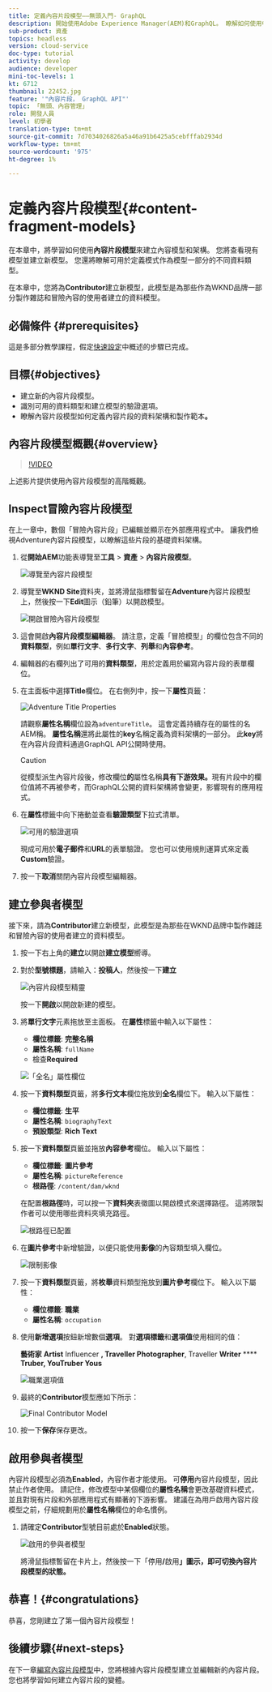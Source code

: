 ```yaml
---
title: 定義內容片段模型——無頭入門- GraphQL
description: 開始使用Adobe Experience Manager(AEM)和GraphQL。 瞭解如何使用中的內容片段模型來建立內容模型和架構AEM。 檢閱現有模型並建立新模型。 瞭解可用來定義架構的不同資料類型。
sub-product: 資產
topics: headless
version: cloud-service
doc-type: tutorial
activity: develop
audience: developer
mini-toc-levels: 1
kt: 6712
thumbnail: 22452.jpg
feature: '"內容片段， GraphQL API"'
topic: 「無頭、內容管理」
role: 開發人員
level: 初學者
translation-type: tm+mt
source-git-commit: 7d7034026826a5a46a91b6425a5cebfffab2934d
workflow-type: tm+mt
source-wordcount: '975'
ht-degree: 1%

---
```



# 定義內容片段模型{#content-fragment-models}

在本章中，將學習如何使用&#x200B;**內容片段模型**&#x200B;來建立內容模型和架構。 您將查看現有模型並建立新模型。 您還將瞭解可用於定義模式作為模型一部分的不同資料類型。

在本章中，您將為&#x200B;**Contributor**&#x200B;建立新模型，此模型是為那些作為WKND品牌一部分製作雜誌和冒險內容的使用者建立的資料模型。

## 必備條件 {#prerequisites}

這是多部分教學課程，假定[快速設定](./setup.md)中概述的步驟已完成。

## 目標{#objectives}

* 建立新的內容片段模型。
* 識別可用的資料類型和建立模型的驗證選項。
* 瞭解內容片段模型如何定義內容片段的資料架構和製作範本&#x200B;**。**

## 內容片段模型概觀{#overview}

>[!VIDEO](https://video.tv.adobe.com/v/22452/?quality=12&learn=on)

上述影片提供使用內容片段模型的高階概觀。

## Inspect冒險內容片段模型

在上一章中，數個「冒險內容片段」已編輯並顯示在外部應用程式中。 讓我們檢視Adventure內容片段模型，以瞭解這些片段的基礎資料架構。

1. 從&#x200B;**開始AEM**&#x200B;功能表導覽至&#x200B;**工具** > **資產** > **內容片段模型**。

   ![導覽至內容片段模型](assets/content-fragment-models/content-fragment-model-navigation.png)

1. 導覽至&#x200B;**WKND Site**&#x200B;資料夾，並將滑鼠指標暫留在&#x200B;**Adventure**&#x200B;內容片段模型上，然後按一下&#x200B;**Edit**&#x200B;圖示（鉛筆）以開啟模型。

   ![開啟冒險內容片段模型](assets/content-fragment-models/adventure-content-fragment-edit.png)

1. 這會開啟&#x200B;**內容片段模型編輯器**。 請注意，定義「冒險模型」的欄位包含不同的&#x200B;**資料類型**，例如&#x200B;**單行文字**、**多行文字**、**列舉**&#x200B;和&#x200B;**內容參考**。

1. 編輯器的右欄列出了可用的&#x200B;**資料類型**，用於定義用於編寫內容片段的表單欄位。

1. 在主面板中選擇&#x200B;**Title**&#x200B;欄位。 在右側列中，按一下&#x200B;**屬性**&#x200B;頁籤：

   ![Adventure Title Properties](assets/content-fragment-models/adventure-title-properties-tab.png)

   請觀察&#x200B;**屬性名稱**&#x200B;欄位設為`adventureTitle`。 這會定義持續存在的屬性的名AEM稱。 **屬性名稱**&#x200B;還將此屬性的&#x200B;**key**&#x200B;名稱定義為資料架構的一部分。 此&#x200B;**key**&#x200B;將在內容片段資料通過GraphQL API公開時使用。

   >[!CAUTION]
   >
   > 從模型派生內容片段後，修改欄位&#x200B;**的**&#x200B;屬性名稱&#x200B;**具有下游效果。**&#x200B;現有片段中的欄位值將不再被參考，而GraphQL公開的資料架構將會變更，影響現有的應用程式。

1. 在&#x200B;**屬性**&#x200B;標籤中向下捲動並查看&#x200B;**驗證類型**&#x200B;下拉式清單。

   ![可用的驗證選項](assets/content-fragment-models/validation-options-available.png)

   現成可用於&#x200B;**電子郵件**&#x200B;和&#x200B;**URL**&#x200B;的表單驗證。 您也可以使用規則運算式來定義&#x200B;**Custom**&#x200B;驗證。

1. 按一下&#x200B;**取消**&#x200B;關閉內容片段模型編輯器。

## 建立參與者模型

接下來，請為&#x200B;**Contributor**&#x200B;建立新模型，此模型是為那些在WKND品牌中製作雜誌和冒險內容的使用者建立的資料模型。

1. 按一下右上角的&#x200B;**建立**&#x200B;以開啟&#x200B;**建立模型**&#x200B;嚮導。
1. 對於&#x200B;**型號標題**，請輸入：**投稿人**，然後按一下&#x200B;**建立**

   ![內容片段模型精靈](assets/content-fragment-models/content-fragment-model-wizard.png)

   按一下&#x200B;**開啟**&#x200B;以開啟新建的模型。

1. 將&#x200B;**單行文字**&#x200B;元素拖放至主面板。 在&#x200B;**屬性**&#x200B;標籤中輸入以下屬性：

   * **欄位標籤**: **完整名稱**
   * **屬性名稱**: `fullName`
   * 檢查&#x200B;**Required**

   ![「全名」屬性欄位](assets/content-fragment-models/full-name-property-field.png)

1. 按一下&#x200B;**資料類型**&#x200B;頁籤，將&#x200B;**多行文本**&#x200B;欄位拖放到&#x200B;**全名**&#x200B;欄位下。 輸入以下屬性：

   * **欄位標籤**: **生平**
   * **屬性名稱**: `biographyText`
   * **預設類型**: **Rich Text**

1. 按一下&#x200B;**資料類型**&#x200B;頁籤並拖放&#x200B;**內容參考**&#x200B;欄位。 輸入以下屬性：

   * **欄位標籤**: **圖片參考**
   * **屬性名稱**: `pictureReference`
   * **根路徑**: `/content/dam/wknd`

   在配置&#x200B;**根路徑**&#x200B;時，可以按一下&#x200B;**資料夾**&#x200B;表徵圖以開啟模式來選擇路徑。 這將限製作者可以使用哪些資料夾填充路徑。

   ![根路徑已配置](assets/content-fragment-models/root-path-configure.png)

1. 在&#x200B;**圖片參考**&#x200B;中新增驗證，以便只能使用&#x200B;**影像**&#x200B;的內容類型填入欄位。

   ![限制影像](assets/content-fragment-models/picture-reference-content-types.png)

1. 按一下&#x200B;**資料類型**&#x200B;頁籤，將&#x200B;**枚舉**&#x200B;資料類型拖放到&#x200B;**圖片參考**&#x200B;欄位下。 輸入以下屬性：

   * **欄位標籤**: **職業**
   * **屬性名稱**: `occupation`

1. 使用&#x200B;**新增選項**&#x200B;按鈕新增數個&#x200B;**選項**。 對&#x200B;**選項標籤**&#x200B;和&#x200B;**選項值**&#x200B;使用相同的值：

   **藝術家** **Artist** Influencer **, Traveller Photographer**, Traveller **Writer** **** **Truber, YouTruber Yous**

   ![職業選項值](assets/content-fragment-models/occupation-options-values.png)

1. 最終的&#x200B;**Contributor**&#x200B;模型應如下所示：

   ![Final Contributor Model](assets/content-fragment-models/final-contributor-model.png)

1. 按一下&#x200B;**保存**&#x200B;保存更改。

## 啟用參與者模型

內容片段模型必須為&#x200B;**Enabled**，內容作者才能使用。 可&#x200B;**停用**&#x200B;內容片段模型，因此禁止作者使用。 請記住，修改模型中某個欄位的&#x200B;**屬性名稱**&#x200B;會更改基礎資料模式，並且對現有片段和外部應用程式有顯著的下游影響。 建議在為用戶啟用內容片段模型之前，仔細規劃用於&#x200B;**屬性名稱**&#x200B;欄位的命名慣例。

1. 請確定&#x200B;**Contributor**&#x200B;型號目前處於&#x200B;**Enabled**&#x200B;狀態。

   ![啟用的參與者模型](assets/content-fragment-models/enable-contributor-model.png)

   將滑鼠指標暫留在卡片上，然後按一下「停用&#x200B;**/**&#x200B;啟用&#x200B;**」圖示，即可切換內容片段模型的狀態。**

## 恭喜！{#congratulations}

恭喜，您剛建立了第一個內容片段模型！

## 後續步驟{#next-steps}

在下一章[編寫內容片段模型](author-content-fragments.md)中，您將根據內容片段模型建立並編輯新的內容片段。 您也將學習如何建立內容片段的變體。